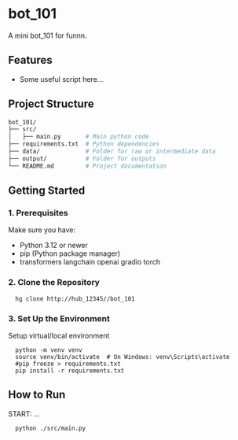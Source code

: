 # **bot_101**

A mini bot_101 for funnn.

## **Features**

- Some useful script here...

## **Project Structure**
```bash
bot_101/
├── src/
│   ├── main.py       # Main python code
├── requirements.txt  # Python dependencies
├── data/             # Folder for raw or intermediate data
├── output/           # Folder for outputs
└── README.md         # Project documentation
```

## **Getting Started**
### **1. Prerequisites**
Make sure you have:
* Python 3.12 or newer
* pip (Python package manager)
* transformers langchain openai gradio torch


### **2. Clone the Repository**
```shell
  hg clone http://hub_12345//bot_101
```

### **3. Set Up the Environment**
Setup virtual/local environment
```shell
  python -m venv venv
  source venv/bin/activate  # On Windows: venv\Scripts\activate
  #pip freeze > requirements.txt
  pip install -r requirements.txt
```

## **How to Run**
START: ...
```shell
  python ./src/main.py
```
